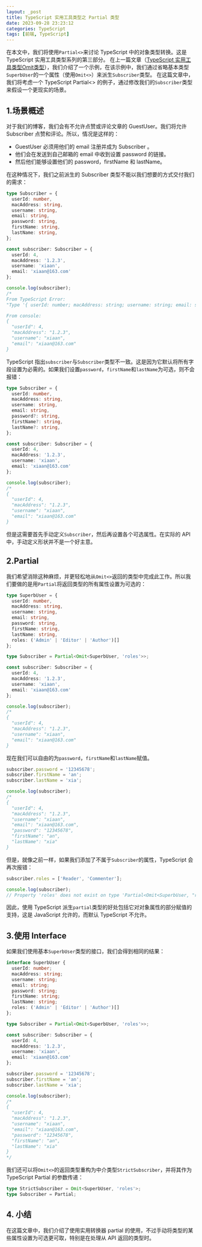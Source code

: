 ```yaml
---
layout: _post
title: TypeScript 实用工具类型之 Partial 类型
date: 2023-09-28 23:23:12
categories: TypeScript
tags: [前端, TypeScript]
---
```

在本文中，我们将使用`Partial<>`来讨论 TypeScript 中的对象类型转换。这是 TypeScript 实用工具类型系列的第三部分。
在上一篇文章（[TypeScript 实用工具类型Omit类型](https://www.yuque.com/geminglu/web/ykexs5ltnnr5d2tg)），我们介绍了一个示例，在该示例中，我们通过省略基本类型`SuperbUser`的一个属性（使用`Omit<>`）来派生`Subscriber`类型。
在这篇文章中，我们将考虑一个 TypeScript Partial<> 的例子，通过修改我们的`Subscriber`类型来假设一个更现实的场景。
## 1.场景概述
对于我们的博客，我们会有不允许点赞或评论文章的 GuestUser。我们将允许 Subscriber 点赞和评论。所以，情况是这样的：

- GuestUser 必须用他们的 email 注册并成为 Subscriber 。
- 他们会在发送到自己邮箱的 email 中收到设置 password 的链接。
- 然后他们能够设置他们的 password，firstName 和 lastName。


在这种情况下，我们之前派生的 Subscriber 类型不能以我们想要的方式交付我们的需求：
```typescript
type Subscriber = {
  userId: number,
  macAddress: string,
  username: string,
  email: string,
  password: string,
  firstName: string,
  lastName: string,
};

const subscriber: Subscriber = {
  userId: 4,
  macAddress: '1.2.3',
  username: 'xiaan',
  email: 'xiaan@163.com'
};

console.log(subscriber);
/*
From TypeScript Error:
"Type '{ userId: number; macAddress: string; username: string; email: string; }' is missing the following properties from type 'Subscriber': password, firstName, lastName"

From console:
{
  "userId": 4,
  "macAddress": "1.2.3",
  "username": "xiaan",
  "email": "xiaan@163.com"
}
```

TypeScript 指出`subscriber`与`Subscriber`类型不一致。这是因为它默认将所有字段设置为必需的。如果我们设置`password`，`firstName`和`lastName`为可选，则不会报错：
```typescript
type Subscriber = {
  userId: number,
  macAddress: string,
  username: string,
  email: string,
  password?: string,
  firstName?: string,
  lastName?: string,
};

const subscriber: Subscriber = {
  userId: 4,
  macAddress: '1.2.3',
  username: 'xiaan',
  email: 'xiaan@163.com'
};

console.log(subscriber);
/*
{
  "userId": 4,
  "macAddress": "1.2.3",
  "username": "xiaan",
  "email": "xiaan@163.com"
}
```
但是这需要首先手动定义`Subscriber`，然后再设置各个可选属性。在实际的 API 中，手动定义形状并不是一个好主意。
## 2.Partial
我们希望消除这种麻烦，并更轻松地从`Omit<>`返回的类型中完成此工作。所以我们要做的是用`Partial`将返回类型的所有属性设置为可选的：
```typescript
type SuperbUser = {
  userId: number,
  macAddress: string,
  username: string,
  email: string,
  password: string,
  firstName: string,
  lastName: string,
  roles: ('Admin' | 'Editor' | 'Author')[]
};

type Subscriber = Partial<Omit<SuperbUser, 'roles'>>;

const subscriber: Subscriber = {
  userId: 4,
  macAddress: '1.2.3',
  username: 'xiaan',
  email: 'xiaan@163.com'
};

console.log(subscriber);
/*
{
  "userId": 4,
  "macAddress": "1.2.3",
  "username": "xiaan",
  "email": "xiaan@163.com"
}
```
现在我们可以自由的为`password`，`firstName`和`lastName`赋值。
```typescript
subscriber.password = '12345678';
subscriber.firstName = 'an';
subscriber.lastName = 'xia';

console.log(subscriber);
/*
{
  "userId": 4,
  "macAddress": "1.2.3",
  "username": "xiaan",
  "email": "xiaan@163.com",
  "password": "12345678",
  "firstName": "an",
  "lastName": "xia"
}
```
但是，就像之前一样，如果我们添加了不属于`Subscriber`的属性，TypeScript 会再次报错：
```typescript
subscriber.roles = ['Reader', 'Commenter'];

console.log(subscriber);
// Property 'roles' does not exist on type 'Partial<Omit<SuperbUser, "roles">>'.
```
因此，使用 TypeScript 派生`partial`类型的好处包括它对对象属性的部分赋值的支持，这是 JavaScript 允许的，而默认 TypeScript 不允许。
## 3.使用 Interface
如果我们使用基本`SuperbUser`类型的接口，我们会得到相同的结果：
```typescript
interface SuperbUser {
  userId: number;
  macAddress: string;
  username: string;
  email: string;
  password: string;
  firstName: string;
  lastName: string;
  roles: ('Admin' | 'Editor' | 'Author')[]
};

type Subscriber = Partial<Omit<SuperbUser, 'roles'>>;

const subscriber: Subscriber = {
  userId: 4,
  macAddress: '1.2.3',
  username: 'xiaan',
  email: 'xiaan@163.com'
};

subscriber.password = '12345678';
subscriber.firstName = 'an';
subscriber.lastName = 'xia';

console.log(subscriber);
/*
{
  "userId": 4,
  "macAddress": "1.2.3",
  "username": "xiaan",
  "email": "xiaan@163.com",
  "password": "12345678",
  "firstName": "an",
  "lastName": "xia"
}
*/
```
我们还可以将`Omit<>`的返回类型重构为中介类型`StrictSubscriber`，并将其作为 TypeScript Partial 的参数传递：
```typescript
type StrictSubscriber = Omit<SuperbUser, 'roles'>;
type Subscriber = Partial;
```
## 4. 小结
在这篇文章中，我们介绍了使用实用转换器 partial 的使用，不过手动将类型的某些属性设置为可选更可取，特别是在处理从 API 返回的类型时。
